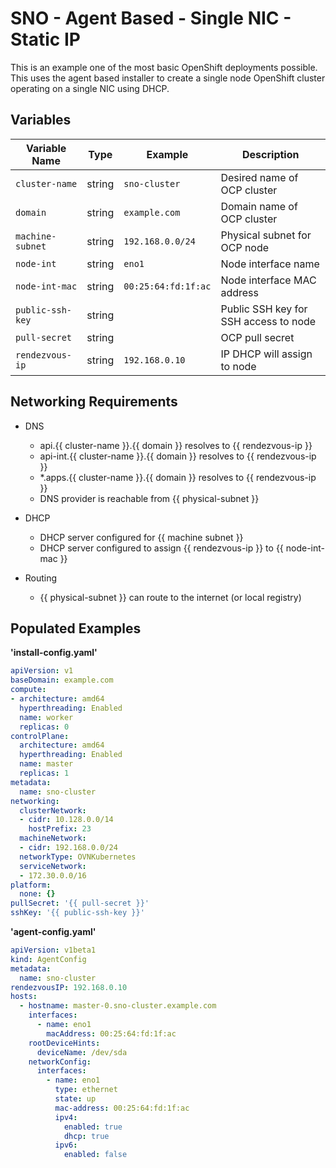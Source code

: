 # SNO - Agent Based - Single NIC - Static IP

This is an example one of the most basic OpenShift deployments possible. This uses the agent based installer to create a single node OpenShift cluster operating on a single NIC using DHCP.

## Variables

| Variable Name      | Type    | Example            | Description                             |
|--------------------|---------|--------------------|-----------------------------------------|
| `cluster-name`     | string  | `sno-cluster`      | Desired name of OCP cluster             |
| `domain`           | string  | `example.com`      | Domain name of OCP cluster              |
| `machine-subnet`   | string  | `192.168.0.0/24`   | Physical subnet for OCP node            |
| `node-int`         | string  | `eno1`             | Node interface name                     |
| `node-int-mac`     | string  | `00:25:64:fd:1f:ac`| Node interface MAC address              |
| `public-ssh-key`   | string  |                    | Public SSH key for SSH access to node   |
| `pull-secret`      | string  |                    | OCP pull secret                         |
| `rendezvous-ip`    | string  | `192.168.0.10`     | IP DHCP will assign to node             |

## Networking Requirements

- DNS
  - api.{{ cluster-name }}.{{ domain }} resolves to {{ rendezvous-ip }}
  - api-int.{{ cluster-name }}.{{ domain }} resolves to {{ rendezvous-ip }}
  - *.apps.{{ cluster-name }}.{{ domain }} resolves to {{ rendezvous-ip }}
  - DNS provider is reachable from {{ physical-subnet }}

- DHCP
  - DHCP server configured for {{ machine subnet }}
  - DHCP server configured to assign {{ rendezvous-ip }} to {{ node-int-mac }}

- Routing
  - {{ physical-subnet }} can route to the internet (or local registry)

## Populated Examples

**'install-config.yaml'**
```yaml
apiVersion: v1
baseDomain: example.com
compute:
- architecture: amd64
  hyperthreading: Enabled
  name: worker
  replicas: 0
controlPlane:
  architecture: amd64
  hyperthreading: Enabled
  name: master
  replicas: 1
metadata:
  name: sno-cluster
networking:
  clusterNetwork:
  - cidr: 10.128.0.0/14
    hostPrefix: 23
  machineNetwork:
  - cidr: 192.168.0.0/24
  networkType: OVNKubernetes
  serviceNetwork:
  - 172.30.0.0/16
platform:
  none: {}
pullSecret: '{{ pull-secret }}'
sshKey: '{{ public-ssh-key }}'
```

**'agent-config.yaml'**
```yaml
apiVersion: v1beta1
kind: AgentConfig
metadata:
  name: sno-cluster
rendezvousIP: 192.168.0.10
hosts:
  - hostname: master-0.sno-cluster.example.com
    interfaces:
      - name: eno1
        macAddress: 00:25:64:fd:1f:ac
    rootDeviceHints:
      deviceName: /dev/sda
    networkConfig:
      interfaces:
        - name: eno1
          type: ethernet
          state: up
          mac-address: 00:25:64:fd:1f:ac
          ipv4:
            enabled: true
            dhcp: true
          ipv6:
            enabled: false
```